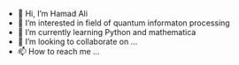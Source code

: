 - 👋 Hi, I’m Hamad Ali
- 👀 I’m interested in field of quantum informaton processing
- 🌱 I’m currently learning Python and mathematica
- 💞️ I’m looking to collaborate on ...
- 📫 How to reach me ...

<!---
HamadPhy/HamadPhy is a ✨ special ✨ repository because its `README.md` (this file) appears on your GitHub profile.
You can click the Preview link to take a look at your changes.
--->
